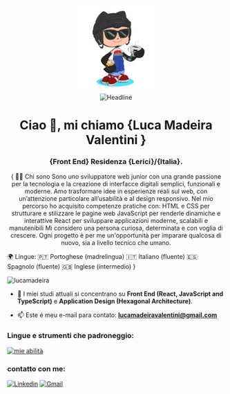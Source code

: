 <div align=center>
    <img src="https://raw.githubusercontent.com/AhmedFathyDev/AhmedFathyDev/main/GitHub.png" alt="GitHub Octocat Drinking a Cup of Coffee" height="200">
</div>
<div align=center>
    <img src="https://readme-typing-svg.herokuapp.com?color=%236FDA44&size=32&center=true&vCenter=true&width=600&height=50&lines=Junior-Web-Developer;" alt="Headline" />
</div>

<h1 align="center">Ciao 👋, mi chiamo {Luca Madeira Valentini }</h1>
<h3 align="center">{Front End} Residenza {Lerici}/{Italia}.</h3>
<p align="center"> { 👨‍💻 Chi sono
Sono uno sviluppatore web junior con una grande passione per la tecnologia e la creazione di interfacce digitali semplici, funzionali e moderne.
Amo trasformare idee in esperienze reali sul web, con un’attenzione particolare all’usabilità e al design responsivo.
Nel mio percorso ho acquisito competenze pratiche con:
HTML e CSS per strutturare e stilizzare le pagine web
JavaScript per renderle dinamiche e interattive
React per sviluppare applicazioni moderne, scalabili e manutenibili
Mi considero una persona curiosa, determinata e con voglia di crescere. Ogni progetto è per me un'opportunità per imparare qualcosa di nuovo, sia a livello tecnico che umano.

🌍 Lingue:
🇵🇹 Portoghese (madrelingua)
🇮🇹 Italiano (fluente)
🇪🇸 Spagnolo (fluente)
🇬🇧 Inglese (intermedio)
 }</p>

<p align="left"> <img src="https://komarev.com/ghpvc/?username=manualdofront&label=visualizzazioni%20no%20perfil&color=0e75b6&style=flat" alt="lucamadeira" /> </p>

- 🌱 I miei studi attuali si concentrano su **Front End (React, JavaScript and TypeScript)** e **Application Design (Hexagonal Architecture)**.

- 📫 Este é meu e-mail para contato: **lucamadeiravalentini@gmail.com**


<h3 align="left">Lingue e strumenti che padroneggio:</h3>

[![mie abilità](https://skillicons.dev/icons?i=js,html,css,react)]()


<h3 align="left">contatto con me:</h3>

[![Linkedin](https://skillicons.dev/icons?i=linkedin)](https://www.linkedin.com/in/lucamdeveloper/)
[![Gmail](https://skillicons.dev/icons?i=gmail)](https://mail.google.com/mail/u/0/?hl=en-GB#inbox)



<!--
**lucamadeira/lucamadeira** is a ✨ _special_ ✨ repository because its `README.md` (this file) appears on your GitHub profile.

Here are some ideas to get you started:

- 🔭 I’m currently working on ...
- 🌱 I’m currently learning ...
- 👯 I’m looking to collaborate on ...
- 🤔 I’m looking for help with ...
- 💬 Ask me about ...
- 📫 How to reach me: ...
- 😄 Pronouns: ...
- ⚡ Fun fact: ...
-->
